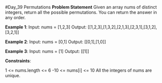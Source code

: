 #Day_39 Permutations
**Problem Statement**
Given an array nums of distinct integers, return all the possible permutations. You can return the answer in any order.

 
**Example 1**:
Input: nums = [1,2,3]
Output: [[1,2,3],[1,3,2],[2,1,3],[2,3,1],[3,1,2],[3,2,1]]

**Example 2**:
Input: nums = [0,1]
Output: [[0,1],[1,0]]

**Example 3**:
Input: nums = [1]
Output: [[1]]
 

**Constraints**:

1 <= nums.length <= 6
-10 <= nums[i] <= 10
All the integers of nums are unique.